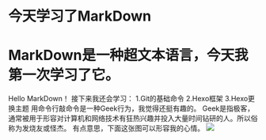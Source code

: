 # 今天学习了MarkDown
# MarkDown是一种超文本语言，今天我第一次学习了它。
Hello MarkDown！
接下来我还会学习：
1.Git的基础命令
2.Hexo框架
3.Hexo更换主题
用命令行敲命令是一种Geek行为，我觉得还挺有趣的。
Geek是指极客，通常被用于形容对计算机和网络技术有狂热兴趣并投入大量时间钻研的人。所以俗称为发烧友或怪杰。
有点意思，下面这张图可以形容我的心情。
![](https://qgt-style.oss-cn-hangzhou.aliyuncs.com/newcoursep4/g1/g1-2-2/tenor.gif)
